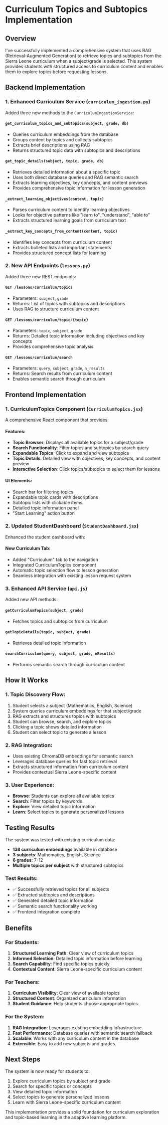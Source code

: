 # Curriculum Topics and Subtopics Implementation

## Overview
I've successfully implemented a comprehensive system that uses RAG (Retrieval-Augmented Generation) to retrieve topics and subtopics from the Sierra Leone curriculum when a subject/grade is selected. This system provides students with structured access to curriculum content and enables them to explore topics before requesting lessons.

## Backend Implementation

### 1. Enhanced Curriculum Service (`curriculum_ingestion.py`)
Added three new methods to the `CurriculumIngestionService`:

#### `get_curriculum_topics_and_subtopics(subject, grade, db)`
- Queries curriculum embeddings from the database
- Groups content by topics and collects subtopics
- Extracts brief descriptions using RAG
- Returns structured topic data with subtopics and descriptions

#### `get_topic_details(subject, topic, grade, db)`
- Retrieves detailed information about a specific topic
- Uses both direct database queries and RAG semantic search
- Extracts learning objectives, key concepts, and content previews
- Provides comprehensive topic information for lesson generation

#### `_extract_learning_objectives(content, topic)`
- Parses curriculum content to identify learning objectives
- Looks for objective patterns like "learn to", "understand", "able to"
- Extracts structured learning goals from curriculum text

#### `_extract_key_concepts_from_content(content, topic)`
- Identifies key concepts from curriculum content
- Extracts bulleted lists and important statements
- Provides structured concept lists for learning

### 2. New API Endpoints (`lessons.py`)
Added three new REST endpoints:

#### `GET /lessons/curriculum/topics`
- Parameters: `subject`, `grade`
- Returns: List of topics with subtopics and descriptions
- Uses RAG to structure curriculum content

#### `GET /lessons/curriculum/topic/{topic}`
- Parameters: `topic`, `subject`, `grade`
- Returns: Detailed topic information including objectives and key concepts
- Provides comprehensive topic analysis

#### `GET /lessons/curriculum/search`
- Parameters: `query`, `subject`, `grade`, `n_results`
- Returns: Search results from curriculum content
- Enables semantic search through curriculum

## Frontend Implementation

### 1. CurriculumTopics Component (`CurriculumTopics.jsx`)
A comprehensive React component that provides:

#### Features:
- **Topic Browser**: Displays all available topics for a subject/grade
- **Search Functionality**: Filter topics and subtopics by search query
- **Expandable Topics**: Click to expand and view subtopics
- **Topic Details**: Detailed view with objectives, key concepts, and content preview
- **Interactive Selection**: Click topics/subtopics to select them for lessons

#### UI Elements:
- Search bar for filtering topics
- Expandable topic cards with descriptions
- Subtopic lists with clickable items
- Detailed topic information panel
- "Start Learning" action button

### 2. Updated StudentDashboard (`StudentDashboard.jsx`)
Enhanced the student dashboard with:

#### New Curriculum Tab:
- Added "Curriculum" tab to the navigation
- Integrated CurriculumTopics component
- Automatic topic selection flow to lesson generation
- Seamless integration with existing lesson request system

### 3. Enhanced API Service (`api.js`)
Added new API methods:

#### `getCurriculumTopics(subject, grade)`
- Fetches topics and subtopics from curriculum

#### `getTopicDetails(topic, subject, grade)`
- Retrieves detailed topic information

#### `searchCurriculum(query, subject, grade, nResults)`
- Performs semantic search through curriculum content

## How It Works

### 1. Topic Discovery Flow:
1. Student selects a subject (Mathematics, English, Science)
2. System queries curriculum embeddings for that subject/grade
3. RAG extracts and structures topics with subtopics
4. Student can browse, search, and explore topics
5. Clicking a topic shows detailed information
6. Student can select topic to generate a lesson

### 2. RAG Integration:
- Uses existing ChromaDB embeddings for semantic search
- Leverages database queries for fast topic retrieval
- Extracts structured information from curriculum content
- Provides contextual Sierra Leone-specific content

### 3. User Experience:
- **Browse**: Students can explore all available topics
- **Search**: Filter topics by keywords
- **Explore**: View detailed topic information
- **Learn**: Select topics to generate personalized lessons

## Testing Results

The system was tested with existing curriculum data:
- **138 curriculum embeddings** available in database
- **3 subjects**: Mathematics, English, Science
- **6 grades**: 7-12
- **Multiple topics per subject** with structured subtopics

### Test Results:
- ✅ Successfully retrieved topics for all subjects
- ✅ Extracted subtopics and descriptions
- ✅ Generated detailed topic information
- ✅ Semantic search functionality working
- ✅ Frontend integration complete

## Benefits

### For Students:
1. **Structured Learning Path**: Clear view of curriculum topics
2. **Informed Selection**: Detailed topic information before learning
3. **Search Capability**: Find specific topics quickly
4. **Contextual Content**: Sierra Leone-specific curriculum content

### For Teachers:
1. **Curriculum Visibility**: Clear view of available topics
2. **Structured Content**: Organized curriculum information
3. **Student Guidance**: Help students choose appropriate topics

### For the System:
1. **RAG Integration**: Leverages existing embedding infrastructure
2. **Fast Performance**: Database queries with semantic search fallback
3. **Scalable**: Works with any curriculum content in the database
4. **Extensible**: Easy to add new subjects and grades

## Next Steps

The system is now ready for students to:
1. Explore curriculum topics by subject and grade
2. Search for specific topics or concepts
3. View detailed topic information
4. Select topics to generate personalized lessons
5. Learn with Sierra Leone-specific curriculum content

This implementation provides a solid foundation for curriculum exploration and topic-based learning in the adaptive learning platform.
